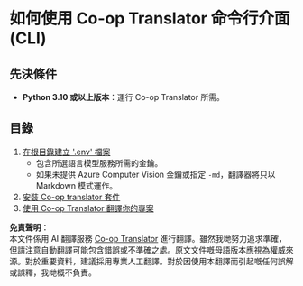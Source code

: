 <!--
CO_OP_TRANSLATOR_METADATA:
{
  "original_hash": "c64ba65e091e5d87385490fa63a8f574",
  "translation_date": "2025-06-12T12:33:32+00:00",
  "source_file": "getting_started/command-line-guide/command-line-guide.md",
  "language_code": "hk"
}
-->
# 如何使用 Co-op Translator 命令行介面 (CLI)

## 先決條件

- **Python 3.10 或以上版本**：運行 Co-op Translator 所需。

## 目錄

1. [在根目錄建立 '.env' 檔案](./create-env-file.md)
   - 包含所選語言模型服務所需的金鑰。
   - 如果未提供 Azure Computer Vision 金鑰或指定 `-md`，翻譯器將只以 Markdown 模式運作。
1. [安裝 Co-op translator 套件](./install-package.md)
1. [使用 Co-op Translator 翻譯你的專案](./translator-your-project.md)

**免責聲明**：  
本文件係用 AI 翻譯服務 [Co-op Translator](https://github.com/Azure/co-op-translator) 進行翻譯。雖然我哋努力追求準確，但請注意自動翻譯可能包含錯誤或不準確之處。原文文件嘅母語版本應視為權威來源。對於重要資料，建議採用專業人工翻譯。對於因使用本翻譯而引起嘅任何誤解或誤釋，我哋概不負責。